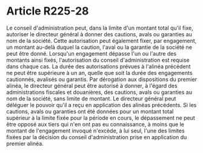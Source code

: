 # Article R225-28

Le conseil d'administration peut, dans la limite d'un montant total qu'il fixe, autoriser le directeur général à donner des cautions, avals ou garanties au nom de la société. Cette autorisation peut également fixer, par engagement, un montant au-delà duquel la caution, l'aval ou la garantie de la société ne peut être donné. Lorsqu'un engagement dépasse l'un ou l'autre des montants ainsi fixés, l'autorisation du conseil d'administration est requise dans chaque cas.   La durée des autorisations prévues à l'alinéa précédent ne peut être supérieure à un an, quelle que soit la durée des engagements cautionnés, avalisés ou garantis.   Par dérogation aux dispositions du premier alinéa, le directeur général peut être autorisé à donner, à l'égard des administrations fiscales et douanières, des cautions, avals ou garanties au nom de la société, sans limite de montant.   Le directeur général peut déléguer le pouvoir qu'il a reçu en application des alinéas précédents.   Si les cautions, avals ou garanties ont été données pour un montant total supérieur à la limite fixée pour la période en cours, le dépassement ne peut être opposé aux tiers qui n'en ont pas eu connaissance, à moins que le montant de l'engagement invoqué n'excède, à lui seul, l'une des limites fixées par la décision du conseil d'administration prise en application du premier alinéa.